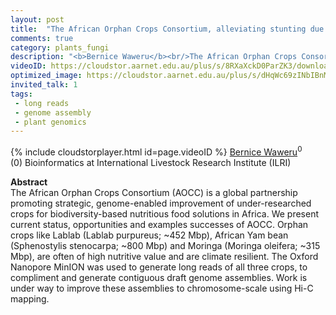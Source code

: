```yaml
---
layout: post
title:  "The African Orphan Crops Consortium, alleviating stunting due to malnutrition one crop at a time"
comments: true
category: plants_fungi
description: "<b>Bernice Waweru</b><br/>The African Orphan Crops Consortium (AOCC) is a gl..."
videoID: https://cloudstor.aarnet.edu.au/plus/s/8RXaXckD0ParZK3/download
optimized_image: https://cloudstor.aarnet.edu.au/plus/s/dHqWc69zINbIBnM/download
invited_talk: 1
tags:
 - long reads
 - genome assembly
 - plant genomics
---
```

{% include cloudstorplayer.html id=page.videoID %}
<u>Bernice Waweru</u><sup>0</sup><br/>
\(0\) Bioinformatics at International Livestock Research Institute (ILRI)


<b>Abstract</b><br/>
The African Orphan Crops Consortium \(AOCC\) is a global partnership promoting strategic, genome-enabled improvement of under-researched crops for biodiversity-based nutritious food solutions in Africa. We present current status, opportunities and examples successes of AOCC. Orphan crops like Lablab \(Lablab purpureus; ~452 Mbp\), African Yam bean \(Sphenostylis stenocarpa; ~800 Mbp\) and Moringa \(Moringa oleifera; ~315 Mbp\), are often of high nutritive value and are climate resilient. The Oxford Nanopore MinION was used to generate long reads of all three crops, to compliment and generate contiguous draft genome assemblies. Work is under way to improve these assemblies to chromosome-scale using Hi-C mapping.

